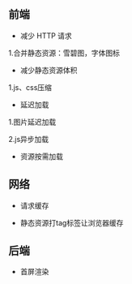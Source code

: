 
## 前端
- 减少 HTTP 请求

1.合并静态资源：雪碧图，字体图标

- 减少静态资源体积

1.js、css压缩

- 延迟加载

1.图片延迟加载

2.js异步加载

- 资源按需加载




## 网络

- 请求缓存

- 静态资源打tag标签让浏览器缓存



## 后端

- 首屏渲染

